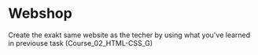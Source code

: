 # Webshop
Create the exakt same website as the techer by using what you've learned in previouse task (Course_02_HTML-CSS_G) 
 
